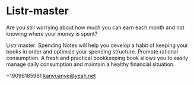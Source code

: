 # Listr-master

Are you still worrying about how much you can earn each month and not knowing where your money is spent?

 Listr master: Spending Notes will help you develop a habit of keeping your books in order and optimize your spending structure. Promote rational consumption. A fresh and practical bookkeeping book allows you to easily manage daily consumption and maintain a healthy financial situation.
 
 +19096185981  kanyuanye@yeah.net
